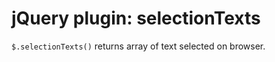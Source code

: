 jQuery plugin: selectionTexts
=============================

`$.selectionTexts()` returns array of text selected on browser.

